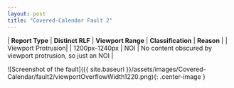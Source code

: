 ```yaml
---
layout: post
title: "Covered-Calendar Fault 2"
---
```

| **Report Type** | **Distinct RLF** | **Viewport Range** | **Classification** | **Reason** |
| Viewport Protrusion|  | 1200px-1240px | NOI | No content obscured by viewport protrusion, so just an NOI | 

![Screenshot of the fault]({{ site.baseurl }}/assets/images/Covered-Calendar/fault2/viewportOverflowWidth1220.png){: .center-image }